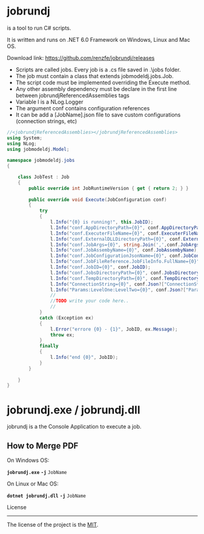 
# jobrundj

is a tool to run C# scripts.  

It is written and runs on .NET 6.0 Framework on Windows, Linux and Mac OS.

Download link: <https://github.com/renzfe/jobrundj/releases>

- Scripts are called jobs. Every job is a .cs file saved in .\jobs folder.  
- The job must contain a class that extends jobmodeldj.jobs.Job.  
- The script code must be implemented overriding the Execute method.  
- Any other assembly dependency must be declare in the first line between jobrundjReferencedAssemblies tags
- Variable l is a NLog.Logger
- The argument conf contains configuration references
- It can be add a [JobName].json file to save custom configurations (connection strings, etc)

```c#
//<jobrundjReferencedAssemblies></jobrundjReferencedAssemblies>  
using System;  
using NLog;  
using jobmodeldj.Model;  
  
namespace jobmodeldj.jobs  
{  

    class JobTest : Job  
    {  
        public override int JobRuntimeVersion { get { return 2; } }  
  
        public override void Execute(JobConfiguration conf) 
        {
            try
            {
                l.Info("{0} is running!", this.JobID);
                l.Info("conf.AppDirectoryPath={0}", conf.AppDirectoryPath);
                l.Info("conf.ExecuterFileName={0}", conf.ExecuterFileName);
                l.Info("conf.ExternalDLLDirectoryPath={0}", conf.ExternalDLLDirectoryPath);
                l.Info("conf.JobArgs={0}", string.Join(',',conf.JobArgs));
                l.Info("conf.JobAssembyName={0}", conf.JobAssembyName);
                l.Info("conf.JobConfigurationJsonName={0}", conf.JobConfigurationJsonName);
                l.Info("conf.JobFileReference.JobFileInfo.FullName={0}", conf.JobFileReference.JobFileInfo.FullName);
                l.Info("conf.JobID={0}", conf.JobID);
                l.Info("conf.JobsDirectoryPath={0}", conf.JobsDirectoryPath);
                l.Info("conf.TempDirectoryPath={0}", conf.TempDirectoryPath);
                l.Info("ConnectionString={0}", conf.Json?["ConnectionString"]);
                l.Info("Params:LevelOne:LevelTwo={0}", conf.Json?["Params:LevelOne:LevelTwo"]);
                //
                //TODO write your code here..
                //
            }
            catch (Exception ex)
            {
                l.Error("errore {0} - {1}", JobID, ex.Message);
                throw ex;
            }
            finally
            {
                l.Info("end {0}", JobID);
            }
        }
  
    }
}
```

# jobrundj.exe / jobrundj.dll

jobrundj is a the Console Application to execute a job.

## How to Merge PDF

On Windows OS:

**`jobrundj.exe`** **`-j`** `JobName`  

On Linux or Mac OS:

**`dotnet jobrundj.dll`** **`-j`** `JobName`  

License

---
The license of the project is the [MIT](LICENSE).
